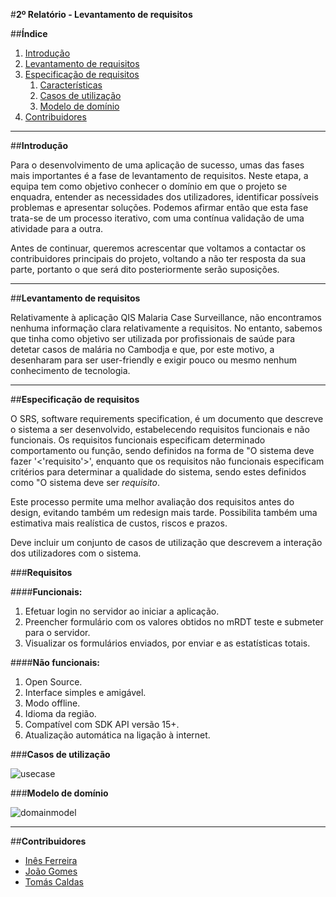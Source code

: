 #**2º Relatório - Levantamento de requisitos**

##**Índice**

1. [Introdução](#intro)
2. [Levantamento de requisitos](#elicitation)
4. [Especificação de requisitos](#specification)
    1. [Características](#features)
    2. [Casos de utilização](#usecases)
    3. [Modelo de domínio](#domainmodel)
4. [Contribuidores](#contributors)


***
##**Introdução** <a name ="intro"></a>

Para o desenvolvimento de uma aplicação de sucesso, umas das fases mais importantes é a fase de levantamento de requisitos. Neste etapa, a equipa tem como objetivo conhecer o domínio em que o projeto se enquadra, entender as necessidades dos utilizadores, identificar possíveis problemas e apresentar soluções. Podemos afirmar então que esta fase trata-se de um processo iterativo, com uma contínua validação de uma atividade para a outra. 

Antes de continuar, queremos acrescentar que voltamos a contactar os contribuidores principais do projeto, voltando a não ter resposta da sua parte, portanto o que será dito posteriormente serão suposições.


****
##**Levantamento de requisitos** <a name ="elicitation"></a>

Relativamente à aplicação QIS Malaria Case Surveillance, não encontramos nenhuma informação clara relativamente a requisitos. No entanto, sabemos que tinha como objetivo ser utilizada por profissionais de saúde para detetar casos de malária no Cambodja e que, por este motivo, a desenharam para ser user-friendly e exigir pouco ou mesmo nenhum conhecimento de tecnologia.


****
##**Especificação de requisitos** <a name ="specification"></a>

O SRS, software requirements specification, é um documento que descreve o sistema a ser desenvolvido, estabelecendo requisitos funcionais e não funcionais. Os requisitos funcionais especificam determinado comportamento ou função, sendo definidos na forma de "O sistema deve fazer '<'requisito'>', enquanto que os requisitos não funcionais especificam critérios para determinar a qualidade do sistema, sendo estes definidos como "O sistema deve ser *requisito*. 

Este processo permite uma melhor avaliação dos requisitos antes do design, evitando também um redesign mais tarde. Possibilita também uma estimativa mais realística de custos, riscos e prazos.

Deve incluir um conjunto de casos de utilização que descrevem a interação dos utilizadores com o sistema.



###**Requisitos** <a name="features"></a>

####**Funcionais:**
1. Efetuar login no servidor ao iniciar a aplicação.
2. Preencher formulário com os valores obtidos no mRDT teste e submeter para o servidor.
3. Visualizar os formulários enviados, por enviar e as estatísticas totais.
    
####**Não funcionais:**
1. Open Source.
2. Interface simples e amigável.
3. Modo offline.
4. Idioma da região.
5. Compatível com SDK API versão 15+.
6. Atualização automática na ligação à internet.



###**Casos de utilização** <a name="usecases"></a>

![usecase](https://github.com/tomasvcaldas/FEUP-ESOF-MALARIASURV/blob/master/ESOF-docs/Images/UseCaseDiagram.png?raw=true)




###**Modelo de domínio** <a name="domainmodel"></a>

![domainmodel](https://github.com/tomasvcaldas/FEUP-ESOF-MALARIASURV/blob/master/ESOF-docs/Images/DomainModel.png?raw=true)




****
##**Contribuidores**<a name="contributors"></a>

* [Inês Ferreira](https://github.com/inesferreira7)
* [João Gomes](https://github.com/joaogomes04)
* [Tomás Caldas](https://github.com/tomasvcaldas)
